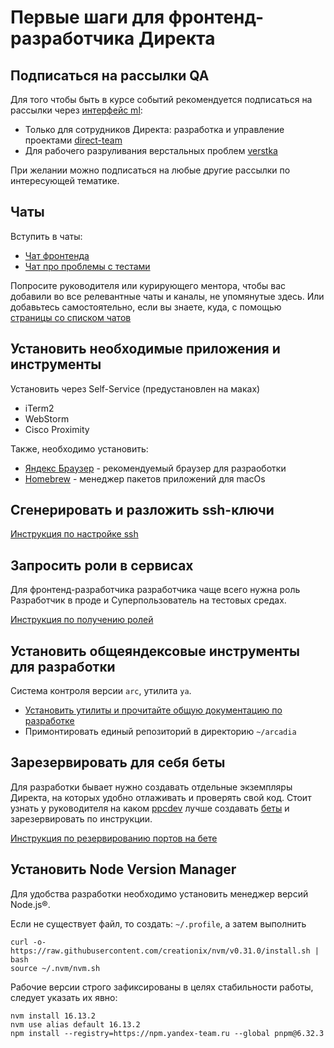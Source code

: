 # Первые шаги для фронтенд-разработчика Директа

## Подписаться на рассылки QA

Для того чтобы быть в курсе событий рекомендуется подписаться на рассылки
через [интерфейс ml](https://ml.yandex-team.ru/):

* Только для сотрудников Директа: разработка и управление проектами [direct-team](https://ml.yandex-team.ru/lists/direct-team/)
* Для рабочего разруливания верстальных проблем [verstka](https://ml.yandex-team.ru/lists/verstka/)

При желании можно подписаться на любые другие рассылки по интересующей тематике.

## Чаты

Вступить в чаты:

- [Чат фронтенда](https://t.me/joinchat/TrHQwTqlZ4pmM2Y6)
- [Чат про проблемы с тестами](https://t.me/joinchat/HVT4xMSRmRp5AORs)

Попросите руководителя или курирующего ментора, чтобы вас добавили во все релевантные чаты и каналы, не упомянутые здесь. Или добавьтесь самостоятельно, если вы знаете, куда, с помощью [страницы со списком чатов](../../reference/chats)

## Установить необходимые приложения и инструменты

Установить через Self-Service (предустановлен на маках)

- iTerm2
- WebStorm
- Cisco Proximity

Также, необходимо установить:

- [Яндекс Браузер](https://browser.yandex.ru/) - рекомендуемый браузер для разраоботки
- [Homebrew](https://brew.sh/index_ru) - менеджер пакетов приложений для macOs

## Сгенерировать и разложить ssh-ключи

[Инструкция по настройке ssh](../../dev/ssh)

## Запросить роли в сервисах

Для фронтенд-разработчика разработчика чаще всего нужна роль Разработчик в проде и Суперпользователь на тестовых средах.

[Инструкция по получению ролей](../qa/qa_kmb/qa_roles#create-roles)

## Установить общеяндексовые инструменты для разработки

Система контроля версии `arc`, утилита `ya`.

- [Установить утилиты и прочитайте общую документацию по разработке](https://docs.yandex-team.ru/devtools/intro/quick-start-guide)
- Примонтировать единый репозиторий в директорию `~/arcadia`

## Зарезервировать для себя беты

Для разработки бывает нужно создавать отдельные экземпляры Директа, на которых удобно отлаживать и проверять свой код.
Стоит узнать у руководителя на каком [ppcdev](../../glossary/glossary#ppcdev) лучше
создавать [беты](../../glossary/glossary#beta) и зарезервировать по инструкции.

[Инструкция по резервированию портов на бете](../../dev/betas/betas#beta-ports)

## Установить Node Version Manager

Для удобства разработки необходимо установить менеджер версий Node.js®.

Если не существует файл, то создать: `~/.profile`, а затем выполнить

```(bash)
curl -o- https://raw.githubusercontent.com/creationix/nvm/v0.31.0/install.sh | bash
source ~/.nvm/nvm.sh
```

Рабочие версии строго зафиксированы в целях стабильности работы, следует указать их явно:

```(bash)
nvm install 16.13.2
nvm use alias default 16.13.2
npm install --registry=https://npm.yandex-team.ru --global pnpm@6.32.3
```
